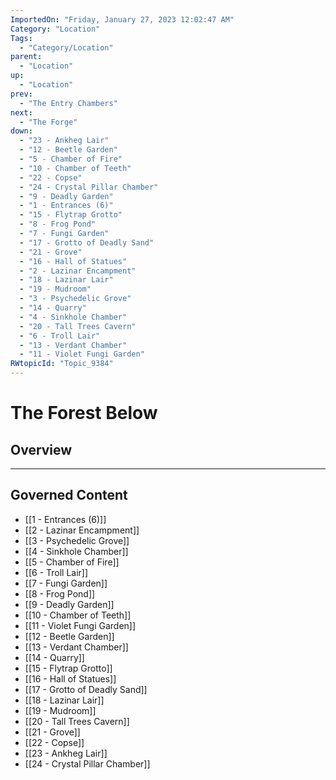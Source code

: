 ```yaml
---
ImportedOn: "Friday, January 27, 2023 12:02:47 AM"
Category: "Location"
Tags:
  - "Category/Location"
parent:
  - "Location"
up:
  - "Location"
prev:
  - "The Entry Chambers"
next:
  - "The Forge"
down:
  - "23 - Ankheg Lair"
  - "12 - Beetle Garden"
  - "5 - Chamber of Fire"
  - "10 - Chamber of Teeth"
  - "22 - Copse"
  - "24 - Crystal Pillar Chamber"
  - "9 - Deadly Garden"
  - "1 - Entrances (6)"
  - "15 - Flytrap Grotto"
  - "8 - Frog Pond"
  - "7 - Fungi Garden"
  - "17 - Grotto of Deadly Sand"
  - "21 - Grove"
  - "16 - Hall of Statues"
  - "2 - Lazinar Encampment"
  - "18 - Lazinar Lair"
  - "19 - Mudroom"
  - "3 - Psychedelic Grove"
  - "14 - Quarry"
  - "4 - Sinkhole Chamber"
  - "20 - Tall Trees Cavern"
  - "6 - Troll Lair"
  - "13 - Verdant Chamber"
  - "11 - Violet Fungi Garden"
RWtopicId: "Topic_9384"
---
```

# The Forest Below
## Overview
---
## Governed Content
- [[1 - Entrances (6)]]
- [[2 - Lazinar Encampment]]
- [[3 - Psychedelic Grove]]
- [[4 - Sinkhole Chamber]]
- [[5 - Chamber of Fire]]
- [[6 - Troll Lair]]
- [[7 - Fungi Garden]]
- [[8 - Frog Pond]]
- [[9 - Deadly Garden]]
- [[10 - Chamber of Teeth]]
- [[11 - Violet Fungi Garden]]
- [[12 - Beetle Garden]]
- [[13 - Verdant Chamber]]
- [[14 - Quarry]]
- [[15 - Flytrap Grotto]]
- [[16 - Hall of Statues]]
- [[17 - Grotto of Deadly Sand]]
- [[18 - Lazinar Lair]]
- [[19 - Mudroom]]
- [[20 - Tall Trees Cavern]]
- [[21 - Grove]]
- [[22 - Copse]]
- [[23 - Ankheg Lair]]
- [[24 - Crystal Pillar Chamber]]

